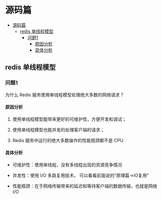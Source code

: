 # 源码篇

<!-- TOC -->

- [源码篇](#源码篇)
    - [redis 单线程模型](#redis-单线程模型)
        - [问题1](#问题1)
            - [原因分析](#原因分析)
            - [具体分析](#具体分析)

<!-- /TOC -->

## redis 单线程模型

### 问题1

为什么 Redis 服务使用单线程模型处理绝大多数的网络请求？



#### 原因分析

1. 使用单线程模型能带来更好的可维护性，方便开发和调试；

2. 使用单线程模型也能并发的处理客户端的请求；

3. Redis 服务中运行的绝大多数操作的性能瓶颈都不是 CPU




#### 具体分析

* 可维护性：使用单线程，没有多线程出现的资源竞争情况

* 并发性：使用 I/O 多路复用技术， 可以看看前面说的“原理篇->IO复用"

* 性能瓶颈：在于网络传输带来的延迟和等待客户端的数据传输，也就是网络 I/O

  

